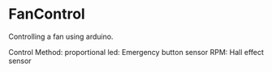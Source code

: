 # FanControl
Controlling a fan using arduino.

Control Method: proportional
led: Emergency button
sensor RPM: Hall effect sensor

